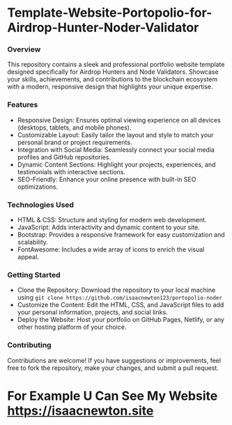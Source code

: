 # Template-Website-Portopolio-for-Airdrop-Hunter-Noder-Validator

### Overview

This repository contains a sleek and professional portfolio website template designed specifically for Airdrop Hunters and Node Validators. Showcase your skills, achievements, and contributions to the blockchain ecosystem with a modern, responsive design that highlights your unique expertise.



### Features

* Responsive Design: Ensures optimal viewing experience on all devices (desktops, tablets, and mobile phones).
* Customizable Layout: Easily tailor the layout and style to match your personal brand or project requirements.
* Integration with Social Media: Seamlessly connect your social media profiles and GitHub repositories.
* Dynamic Content Sections: Highlight your projects, experiences, and testimonials with interactive sections.
* SEO-Friendly: Enhance your online presence with built-in SEO optimizations.



### Technologies Used

* HTML & CSS: Structure and styling for modern web development.
* JavaScript: Adds interactivity and dynamic content to your site.
* Bootstrap: Provides a responsive framework for easy customization and scalability.
* FontAwesome: Includes a wide array of icons to enrich the visual appeal.


### Getting Started

+ Clone the Repository: Download the repository to your local machine using ```git clone https://github.com/isaacnewton123/portopolio-noder ```
+ Customize the Content: Edit the HTML, CSS, and JavaScript files to add your personal information, projects, and social links.
+ Deploy the Website: Host your portfolio on GitHub Pages, Netlify, or any other hosting platform of your choice.


### Contributing

Contributions are welcome! If you have suggestions or improvements, feel free to fork the repository, make your changes, and submit a pull request.


# For Example U Can See My Website https://isaacnewton.site
